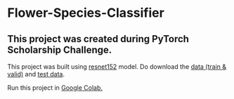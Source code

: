 # Flower-Species-Classifier
## This project was created during PyTorch Scholarship Challenge.

This project was built using [resnet152](https://pytorch.org/docs/0.3.0/_modules/torchvision/models/resnet.html) model. Do download the [data (train & valid)](https://s3.amazonaws.com/content.udacity-data.com/courses/nd188/flower_data.zip) and [test data](https://github.com/cahya-wirawan/Udacity-Course/raw/master/flower_test.tgz).

Run this project in [Google Colab.](https://drive.google.com/open?id=1kmygz1LJUqpxlZAqktpbUQXo23MjKpm2)
